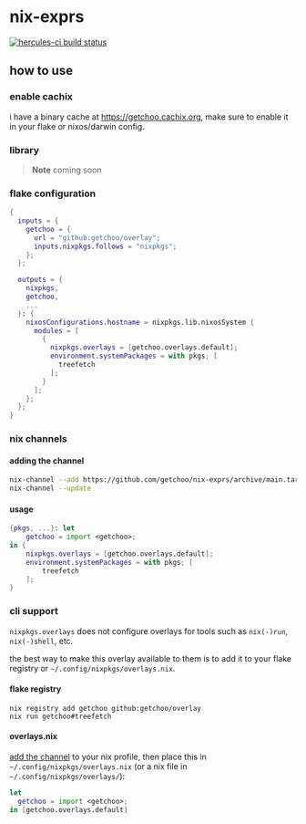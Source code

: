 # nix-exprs

[![hercules-ci build status](https://img.shields.io/badge/dynamic/json?label=hercules-ci%20builds&query=%24.state&url=https%3A%2F%2Fapi.github.com%2Frepos%2Fgetchoo%2Fnix-exprs%2Fcommits%2Fmain%2Fstatus&color=8f97cb&style=flat-square&logo=github)](https://hercules-ci.com/github/getchoo/nix-exprs)

## how to use

### enable cachix

i have a binary cache at <https://getchoo.cachix.org>, make sure to enable it
in your flake or nixos/darwin config.

### library

> **Note**
> coming soon

### flake configuration

```nix
{
  inputs = {
    getchoo = {
      url = "github:getchoo/overlay";
      inputs.nixpkgs.follows = "nixpkgs";
    };
  };

  outputs = {
    nixpkgs,
    getchoo,
    ...
  }: {
    nixosConfigurations.hostname = nixpkgs.lib.nixosSystem {
      modules = [
        {
          nixpkgs.overlays = [getchoo.overlays.default];
          environment.systemPackages = with pkgs; [
            treefetch
          ];
        }
      ];
    };
  };
}
```

### nix channels

#### adding the channel

```bash
nix-channel --add https://github.com/getchoo/nix-exprs/archive/main.tar.gz getchoo
nix-channel --update
```

#### usage

```nix
{pkgs, ...}: let
    getchoo = import <getchoo>;
in {
    nixpkgs.overlays = [getchoo.overlays.default];
    environment.systemPackages = with pkgs; [
        treefetch
    ];
}
```

### cli support

`nixpkgs.overlays` does not configure overlays for tools
such as `nix(-)run`, `nix(-)shell`, etc.

the best way to make this overlay available to them is to
add it to your flake registry or `~/.config/nixpkgs/overlays.nix`.

#### flake registry

```shell
nix registry add getchoo github:getchoo/overlay
nix run getchoo#treefetch
```

#### overlays.nix

[add the channel](#adding-the-channel) to your nix profile, then place
this in `~/.config/nixpkgs/overlays.nix` (or a nix file in `~/.config/nixpkgs/overlays/`):

```nix
let
  getchoo = import <getchoo>;
in [getchoo.overlays.default]
```
